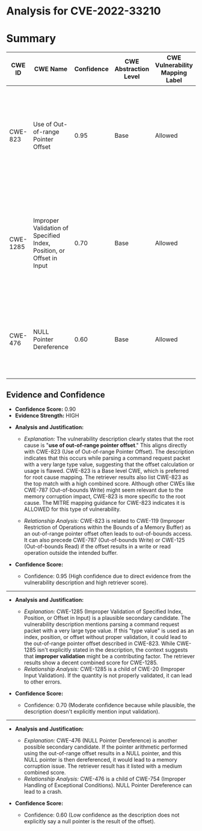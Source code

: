 # Analysis for CVE-2022-33210

# Summary
| CWE ID | CWE Name | Confidence | CWE Abstraction Level | CWE Vulnerability Mapping Label | CWE-Vulnerability Mapping Notes |
|---|---|---|---|---|---|
| CWE-823 | Use of Out-of-range Pointer Offset | 0.95 | Base | Allowed | Primary CWE: The vulnerability involves the use of an out-of-range pointer offset, directly matching the CWE's description. |
| CWE-1285 | Improper Validation of Specified Index, Position, or Offset in Input | 0.70 | Base | Allowed | Secondary Candidate: This CWE could apply if the out-of-range pointer offset is caused by a failure to validate an index, position, or offset in the input. |
| CWE-476 | NULL Pointer Dereference | 0.60 | Base | Allowed | Secondary Candidate: If the pointer arithmetic results in a NULL pointer, this CWE would be applicable. |

## Evidence and Confidence

*   **Confidence Score:** 0.90
*   **Evidence Strength:** HIGH

- **Analysis and Justification:**  
  - *Explanation:* The vulnerability description clearly states that the root cause is "**use of out-of-range pointer offset**." This aligns directly with CWE-823 (Use of Out-of-range Pointer Offset). The description indicates that this occurs while parsing a command request packet with a very large type value, suggesting that the offset calculation or usage is flawed. CWE-823 is a Base level CWE, which is preferred for root cause mapping. The retriever results also list CWE-823 as the top match with a high combined score. Although other CWEs like CWE-787 (Out-of-bounds Write) might seem relevant due to the memory corruption impact, CWE-823 is more specific to the root cause. The MITRE mapping guidance for CWE-823 indicates it is ALLOWED for this type of vulnerability.

  - *Relationship Analysis:* CWE-823 is related to CWE-119 (Improper Restriction of Operations within the Bounds of a Memory Buffer) as an out-of-range pointer offset often leads to out-of-bounds access. It can also precede CWE-787 (Out-of-bounds Write) or CWE-125 (Out-of-bounds Read) if the offset results in a write or read operation outside the intended buffer.

- **Confidence Score:**  
  - Confidence: 0.95 (High confidence due to direct evidence from the vulnerability description and high retriever score).

---
- **Analysis and Justification:**
  - *Explanation:* CWE-1285 (Improper Validation of Specified Index, Position, or Offset in Input) is a plausible secondary candidate. The vulnerability description mentions parsing a command request packet with a very large type value. If this "type value" is used as an index, position, or offset without proper validation, it could lead to the out-of-range pointer offset described in CWE-823. While CWE-1285 isn't explicitly stated in the description, the context suggests that **improper validation** might be a contributing factor. The retriever results show a decent combined score for CWE-1285.
  - *Relationship Analysis:* CWE-1285 is a child of CWE-20 (Improper Input Validation). If the quantity is not properly validated, it can lead to other errors.

- **Confidence Score:**
  - Confidence: 0.70 (Moderate confidence because while plausible, the description doesn't explicitly mention input validation).

---

- **Analysis and Justification:**
  - *Explanation:* CWE-476 (NULL Pointer Dereference) is another possible secondary candidate. If the pointer arithmetic performed using the out-of-range offset results in a NULL pointer, and this NULL pointer is then dereferenced, it would lead to a memory corruption issue. The retriever result has it listed with a medium combined score.
  - *Relationship Analysis:* CWE-476 is a child of CWE-754 (Improper Handling of Exceptional Conditions). NULL Pointer Dereference can lead to a crash.

- **Confidence Score:**
  - Confidence: 0.60 (Low confidence as the description does not explicitly say a null pointer is the result of the offset).